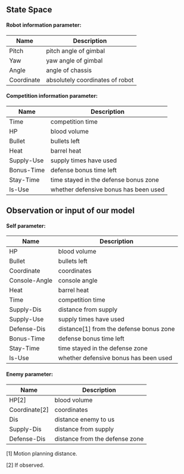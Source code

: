 ## State Space
#### Robot information parameter:
| Name | Description | 
| ------ | ------ |
| Pitch | pitch angle of gimbal |
| Yaw | yaw angle of gimbal |
| Angle | angle of chassis |
| Coordinate | absolutely coordinates of robot |

	
#### Competition information parameter:
| Name | Description | 
| ------ | ------ |
| Time | competition time |
| HP | blood volume |
| Bullet | bullets left |
| Heat | barrel heat |
| Supply-Use | supply times have used |
| Bonus-Time | defense bonus time left |
| Stay-Time | time stayed in the defense bonus zone |	
| Is-Use | whether defensive bonus has been used |	


## Observation or input of our model
#### Self parameter:
| Name | Description | 
| ------ | ------ |
| HP | blood volume |
| Bullet | bullets left |
| Coordinate | coordinates |
| Console-Angle | console angle |	
| Heat| barrel heat |
| Time | competition time |
| Supply-Dis | distance from supply |
| Supply-Use | supply times have used |	
| Defense-Dis | distance[1] from the defense bonus zone |
| Bonus-Time | defense bonus time left |
| Stay-Time | time stayed in the defense zone |
| Is-Use | whether defensive bonus has been used |
#### Enemy parameter:
| Name | Description | 
| ------ | ------ |
| HP[2] | blood volume |
| Coordinate[2] | coordinates |
| Dis | distance enemy to us |
| Supply-Dis| distance from supply |
| Defense-Dis | distance from the defense zone |

[1] Motion planning distance.

[2] If observed. 
